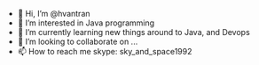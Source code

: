 - 👋 Hi, I’m @hvantran
- 👀 I’m interested in Java programming
- 🌱 I’m currently learning new things around to Java, and Devops
- 💞️ I’m looking to collaborate on ...
- 📫 How to reach me skype: sky_and_space1992

<!---
hvantran/hvantran is a ✨ special ✨ repository because its `README.md` (this file) appears on your GitHub profile.
You can click the Preview link to take a look at your changes.
--->
